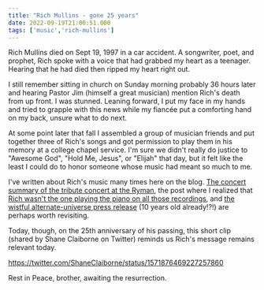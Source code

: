 ```yaml
---
title: "Rich Mullins - gone 25 years"
date: 2022-09-19T21:00:51.000
tags: ['music','rich-mullins']
---
```


Rich Mullins died on Sept 19, 1997 in a car accident. A songwriter, poet, and prophet, Rich spoke with a voice that had grabbed my heart as a teenager. Hearing that he had died then ripped my heart right out.

I still remember sitting in church on Sunday morning probably 36 hours later and hearing Pastor Jim (himself a great musician) mention Rich's death from up front. I was stunned. Leaning forward, I put my face in my hands and tried to grapple with this news while my fiancée put a comforting hand on my back, unsure what to do next.

At some point later that fall I assembled a group of musician friends and put together three of Rich's songs and got permission to play them in his memory at a college chapel service. I'm sure we didn't really do justice to "Awesome God", "Hold Me, Jesus", or "Elijah" that day, but it felt like the least I could do to honor someone whose music had meant so much to me.

I've written about Rich's music many times here on the blog. [The concert summary of the tribute concert at the Ryman](/17/09/andrew-peterson-and-friends-the-ragamuffin-album-live-at-the-ryman/), the post where I realized that [Rich wasn't the one playing the piano on all those recordings](/14/04/which-artist-had-the-impact/), and [the wistful alternate-universe press release](/12/09/in-an-alternate-universe/) (10 years old already!?!) are perhaps worth revisiting.

Today, though, on the 25th anniversary of his passing, this short clip (shared by Shane Claiborne on Twitter) reminds us Rich's message remains relevant today.

https://twitter.com/ShaneClaiborne/status/1571876469227257860

Rest in Peace, brother, awaiting the resurrection.
